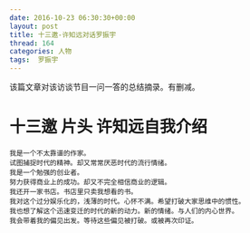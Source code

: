 ```yaml
---
date: 2016-10-23 06:30:30+00:00
layout: post
title: 十三邀-许知远对话罗振宇 
thread: 164
categories: 人物
tags:  罗振宇
---
```


>
该篇文章对该访谈节目一问一答的总结摘录。有删减。

# 十三邀 片头 许知远自我介绍
```
我是一个不太靠谱的作家。
试图捕捉时代的精神。却又常常厌恶时代的流行情绪。
我是一个勉强的创业者。
努力获得商业上的成功。却又不完全相信商业的逻辑。
我还开一家书店。书店里只卖我想看的书。
我对这个过分娱乐化的，浅薄的时代。心怀不满。希望打破大家思维中的惯性。
我也想了解这个迅速变迁的时代的新的动力。新的情绪。与人们的内心世界。
我会带着我的偏见出发。等待这些偏见被打破。或被再次印证。
```
